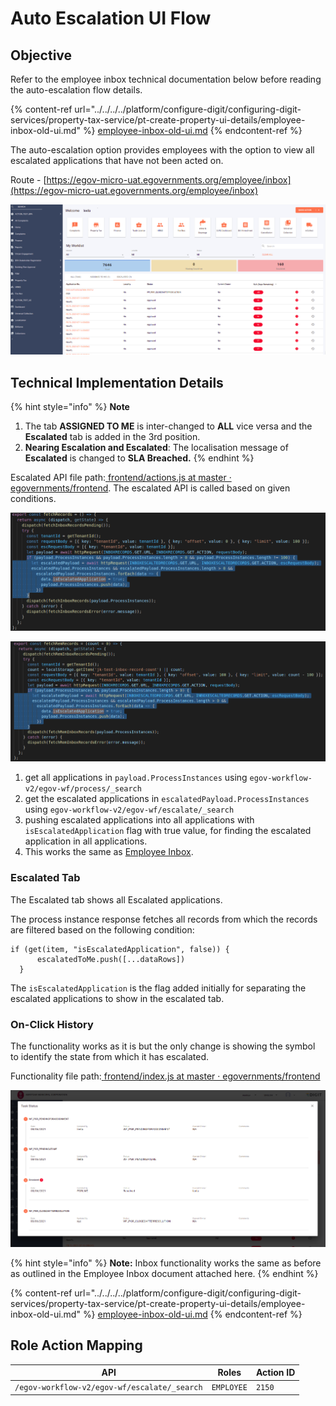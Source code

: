 # Auto Escalation UI Flow

## **Objective**

Refer to the employee inbox technical documentation below before reading the auto-escalation flow details.

{% content-ref url="../../../../platform/configure-digit/configuring-digit-services/property-tax-service/pt-create-property-ui-details/employee-inbox-old-ui.md" %}
[employee-inbox-old-ui.md](../../../../platform/configure-digit/configuring-digit-services/property-tax-service/pt-create-property-ui-details/employee-inbox-old-ui.md)
{% endcontent-ref %}

The auto-escalation option provides employees with the option to view all escalated applications that have not been acted on.

Route - [https://egov-micro-uat.egovernments.org/employee/inbox](https://egov-micro-uat.egovernments.org/employee/inbox)

![](<../../../../.gitbook/assets/image (133) (1).png>)

## **Technical Implementation Details**

{% hint style="info" %}
**Note**

1. The tab **ASSIGNED TO ME** is inter-changed to **ALL** vice versa and the **Escalated** tab is added in the 3rd position.
2. **Nearing Escalation and Escalated**: The localisation message of **Escalated** is changed to **SLA Breached.**
{% endhint %}

Escalated API file path:[ <img src="https://github.com/fluidicon.png" alt="" data-size="line">frontend/actions.js at master · egovernments/frontend](https://github.com/egovernments/frontend/blob/master/web/rainmaker/dev-packages/egov-ui-kit-dev/src/redux/app/actions.js). The escalated API is called based on given conditions.

![](<../../../../.gitbook/assets/image (129) (1).png>)

![](<../../../../.gitbook/assets/image (219) (1).png>)

1. get all applications in `payload.ProcessInstances` using `egov-workflow-v2/egov-wf/process/_search`
2. get the escalated applications in `escalatedPayload.ProcessInstances` using `egov-workflow-v2/egov-wf/escalate/_search`
3. pushing escalated applications into all applications with `isEscalatedApplication` flag with true value, for finding the escalated application in all applications.
4. This works the same as [Employee Inbox](https://digit-discuss.atlassian.net/wiki/spaces/EGR/pages/1004437517).

### **Escalated Tab**

The Escalated tab shows all Escalated applications.

The process instance response fetches all records from which the records are filtered based on the following condition:

```
if (get(item, "isEscalatedApplication", false)) {
      escalatedToMe.push([...dataRows])
  }
```

The `isEscalatedApplication` is the flag added initially for separating the escalated applications to show in the escalated tab.

### On-Click History

The functionality works as it is but the only change is showing the symbol to identify the state from which it has escalated.

Functionality file path:[ <img src="https://github.com/fluidicon.png" alt="" data-size="line">frontend/index.js at master · egovernments/frontend](https://github.com/egovernments/frontend/blob/master/web/rainmaker/packages/employee/src/modules/employee/Inbox/components/Table/index.js)

![](<../../../../.gitbook/assets/image (227) (1).png>)

{% hint style="info" %}
**Note:** Inbox functionality works the same as before as outlined in the Employee Inbox document attached here.
{% endhint %}

{% content-ref url="../../../../platform/configure-digit/configuring-digit-services/property-tax-service/pt-create-property-ui-details/employee-inbox-old-ui.md" %}
[employee-inbox-old-ui.md](../../../../platform/configure-digit/configuring-digit-services/property-tax-service/pt-create-property-ui-details/employee-inbox-old-ui.md)
{% endcontent-ref %}

## **Role Action Mapping**

| API                                          | Roles      | Action ID |
| -------------------------------------------- | ---------- | --------- |
| `/egov-workflow-v2/egov-wf/escalate/_search` | `EMPLOYEE` | `2150`    |
